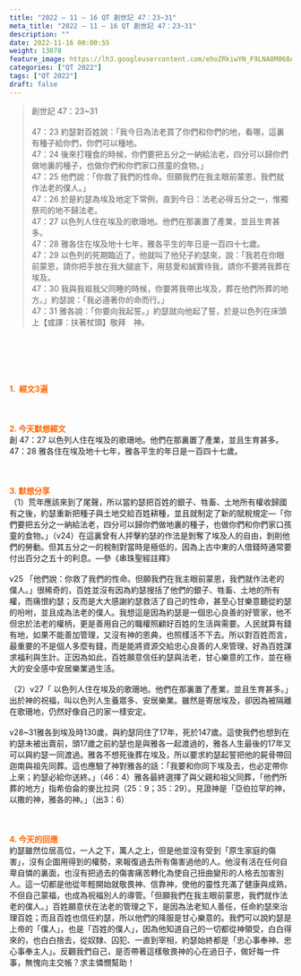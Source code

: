 ```yaml
---
title: "2022 – 11 – 16 QT 創世記 47：23~31"
meta_title: "2022 – 11 – 16 QT 創世記 47：23~31"
description: ""
date: 2022-11-16 00:00:55
weight: 13078
feature_image: https://lh3.googleusercontent.com/ehoZRkiwYN_F9LNA8M068AYxt73EavCZno-PD1cJRuf5BbSkQVUWr3gNEbt5kSs28Pb_Elg17kSrtf9ybWvojWoMV6I4tPM3vGRGDq6GkKkPdL2Gut4QAIw4-uykKUAtNiKgQKntvsU=w800
categories: ["QT 2022"]
tags: ["QT 2022"]
draft: false
---
```


<blockquote>創世記 47：23~31<br />
<br />
47：23 約瑟對百姓說：「我今日為法老買了你們和你們的地，看哪，這裏有種子給你們，你們可以種地。<br />
47：24 後來打糧食的時候，你們要把五分之一納給法老，四分可以歸你們做地裏的種子，也做你們和你們家口孩童的食物。」<br />
47：25 他們說：「你救了我們的性命。但願我們在我主眼前蒙恩，我們就作法老的僕人。」<br />
47：26 於是約瑟為埃及地定下常例，直到今日：法老必得五分之一，惟獨祭司的地不歸法老。<br />
47：27 以色列人住在埃及的歌珊地。他們在那裏置了產業，並且生育甚多。<br />
47：28 雅各住在埃及地十七年，雅各平生的年日是一百四十七歲。<br />
47：29 以色列的死期臨近了，他就叫了他兒子約瑟來，說：「我若在你眼前蒙恩，請你把手放在我大腿底下，用慈愛和誠實待我，請你不要將我葬在埃及。<br />
47：30 我與我祖我父同睡的時候，你要將我帶出埃及，葬在他們所葬的地方。」約瑟說：「我必遵著你的命而行。」<br />
47：31 雅各說：「你要向我起誓。」約瑟就向他起了誓，於是以色列在床頭上【或譯：扶著杖頭】敬拜　神。</blockquote><br />
&nbsp;<br />
<br />
&nbsp;<br />
<br />
<span style="color: #ff6600;"><strong>1.  經文3遍</strong></span><br />
<br />
&nbsp;<br />
<br />
<span style="color: #ff6600;"><strong>2. 今天默想經文<br />
</strong></span>創 47：27 以色列人住在埃及的歌珊地。他們在那裏置了產業，並且生育甚多。<br />
47：28 雅各住在埃及地十七年，雅各平生的年日是一百四十七歲。<br />
<br />
&nbsp;<br />
<br />
<strong><span style="color: #ff6600;">3. 默想分享<br />
</span></strong>（1）荒年應該來到了尾聲，所以當約瑟把百姓的銀子、牲畜、土地所有權收歸國有之後，約瑟重新把種子與土地交給百姓耕種，並且就制定了新的賦稅規定—「你們要把五分之一納給法老，四分可以歸你們做地裏的種子，也做你們和你們家口孩童的食物。」（v24）在這裏曾有人抨擊約瑟的作法是剝奪了埃及人的自由，剝削他們的勞動。但其五分之一的稅制對當時是極低的，因為上古中東的人借錢時通常要付出百分之五十的利息。—參《串珠聖經註釋》<br />
<br />
v25 「他們說：你救了我們的性命。但願我們在我主眼前蒙恩，我們就作法老的僕人。」很稀奇的，百姓並沒有因為約瑟搜括了他們的銀子、牲畜、土地的所有權，而痛恨約瑟；反而是大大感謝約瑟救活了自己的性命，甚至心甘樂意聽從約瑟的吩咐，並且成為法老的僕人。我想這是因為約瑟是一個忠心良善的好管家，他不但忠於法老的權柄，更是善用自己的職權照顧好百姓的生活與需要。人民就算有錢有地，如果不能善加管理，又沒有神的恩典，也照樣活不下去。所以對百姓而言，最重要的不是個人多麼有錢，而是能將資源交給忠心良善的人來管理，好為百姓謀求福利與生計。正因為如此，百姓願意信任約瑟與法老，甘心樂意的工作，並在極大的安全感中安居樂業過生活。<br />
<br />
（2）v27「 以色列人住在埃及的歌珊地。他們在那裏置了產業，並且生育甚多。」出於神的祝福，叫以色列人生養眾多、安居樂業。雖然是寄居埃及，卻因為被隔離在歌珊地，仍然好像自己的家一樣安定。<br />
<br />
v28~31雅各到埃及時130歲，與約瑟同住了17年，死於147歲。這使我們也想到在約瑟未被出賣前，頭17歲之前約瑟也是與雅各一起渡過的，雅各人生最後的17年又可以與約瑟一同渡過。雅各不想死後葬在埃及，所以要求約瑟起誓把他的屍骨帶回迦南與祖先同葬。這也應驗了神對雅各的話：「我要和你同下埃及去，也必定帶你上來；約瑟必給你送終。」（46：4）雅各最終選擇了與父親和祖父同葬，「他們所葬的地方」指希伯侖的麥比拉洞（25：9；35：29）。見證神是「亞伯拉罕的神，以撒的神，雅各的神。」（出3：6）<br />
<br />
&nbsp;<br />
<br />
<strong><span style="color: #ff6600;">4. 今天的回應<br />
</span></strong>約瑟雖然位居高位，一人之下，萬人之上，但是他並沒有受到「原生家庭的傷害」，沒有企圖用得到的權勢，來報復過去所有傷害過他的人。他沒有活在任何自卑自憐的裏面，也沒有把過去的傷害痛苦轉化為使自己扭曲變形的人格去加害別人。這一切都是他從年輕開始就敬畏神、信靠神，使他的靈性充滿了健康與成熟，不但自己蒙福，也成為祝福別人的導管。「但願我們在我主眼前蒙恩，我們就作法老的僕人。」百姓願意伏在法老的管理之下，是因為法老知人善任，任命約瑟來治理百姓；而且百姓也信任約瑟，所以他們的降服是甘心樂意的。我們可以說約瑟是上帝的「僕人」，也是「百姓的僕人」，因為他知道自己的一切都從神領受，白白得來的，也白白捨去，從奴隸、囚犯、一直到宰相，約瑟始終都是「忠心事奉神、忠心事奉主人」。反觀我們自己，是否帶著這樣敬畏神的心在過日子，做好每一件事，無愧向主交帳？求主憐憫幫助！<br />
<br />
&nbsp;
        